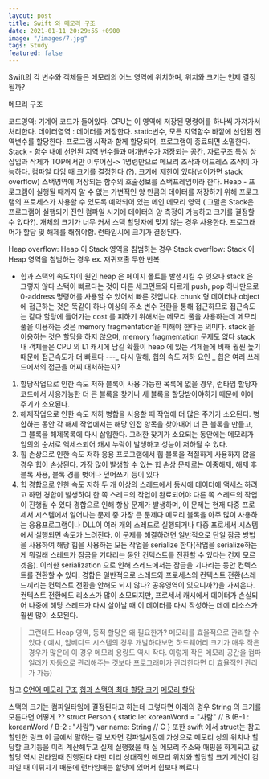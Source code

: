 ```yaml
---
layout: post
title: Swift 와 메모리 구조
date: 2021-01-11 20:29:55 +0900
image: "/images/7.jpg"
tags: Study
featured: false
---
```


Swift의 각 변수와 객체들은 메모리의 어느 영역에 위치하며, 위치와 크기는 언제 결정될까?

메모리 구조

코드영역: 기계어 코드가 들어있다. CPU는 이 영역에 저장된 명령어를 하나씩 가져가서 처리한다.
데이터영역 : 데이터를 저장한다. static변수, 모든 지역함수 바깥에 선언된 전역변수를 할당한다. 프로그램 시작과 함께 할당되며, 프로그램이 종료되면 소멸한다.
Stack - 함수 내에 선언된 지역 변수들과 매개변수가 저장되는 공간. 자료구조 특성 상 삽입과 삭제가 TOP에서만 이루어짐-> 1명령만으로 메모리 조작과 어드레스 조작이 가능하다. 컴파일 타임 때 크기를 결정한다 (?). 크기에 제한이 있다(넘어가면 stack overflow)
스택영역에 저장되는 함수의 호출정보를 스택프레임이라 한다.
Heap - 프로그램이 실행될 때까지 알 수 없는 가변적인 양 만큼의 데이터를 저장하기 위해 프로그램의 프로세스가 사용할 수 있도록 예약되어 있는 메인 메모리 영역 ( 그말은 Stack은 프로그램이 실행되기 전인 컴파일 시기에 데이터의 양 측정이 가능하고 크기를 결정할 수 있다?). 개체의 크기가 너무 커서 스택 할당자에 맞지 않는 경우 사용한다. 프로그래머가 할당 및 해제를 해줘야함. 런타임시에 크기가 결정된다.

Heap overflow: Heap 이 Stack 영역을 침범하는 경우
Stack overflow: Stack 이 Heap 영역을 침범하는 경우 ex. 재귀호출 무한 반복

- 힙과 스택의 속도차이 원인
  heap 은 페이지 폴트를 발생시킬 수 잇으나 stack 은 그렇지 않다
  스택이 빠르다는 것이 다른 세그먼트와 다르게 push, pop 하나만으로 0-address 명령어를 사용할 수 있어서 빠른 것입니다.
  chunk 형 데이터나 object에 접근하는 것은 똑같이 하나 이상의 주소 변수 전환을 통해 접근하므로 접근속도는 같다
  할당에 들어가는 cost 를 피하기 위해서는 메모리 풀을 사용하는데 메모리 풀을 이용하는 것은 memory fragmentation을 피해야 한다는 의미다.
  stack 을 이용하는 것은 할당을 하지 않으며, memory fragmentation 문제도 없다
  stack 내 객체들은 CPU 의 L1 캐시에 담길 확률이 heap 에 있는 객체들에 비해 훨씬 높기 때문에 접근속도가 더 빠르다
  ---_ 다시 말해, 힙의 속도 저하 요인 _ 힙은 여러 쓰레드에서의 접근을 어찌 대처하는지?

1. 할당작업으로 인한 속도 저하
   블록이 사용 가능한 목록에 없을 경우, 런타임 할당자 코드에서 사용가능한 더 큰 블록을 찾거나 새 블록을 할당받아야하기 때문에 이에 주기가 소요된다.
2. 해제작업으로 인한 속도 저하
   병합을 사용할 때 작업에 더 많은 주기가 소요된다. 병합하는 동안 각 해제 작업에서는 해당 인접 항목을 찾아내어 더 큰 블록을 만들고,
   그 블록을 해제목록에 다시 삽입한다. 그러한 찾기가 소요되는 동안에는 메모리가 임의의 순서로 액세스되어 캐시 누락이 발생하고 성능이 저하될 수 있다.
3. 힙 손상으로 인한 속도 저하
   응용 프로그램에서 힙 블록을 적절하게 사용하지 않을 경우 힙이 손상된다. 가장 많이 발생할 수 있는 힙 손상 문제로는 이중해제, 해제 후 블록 사용, 블록 경를 벗어나 덮어쓰기 등이 있다
4. 힙 경합으로 인한 속도 저하
   두 개 이상의 스레드에서 동시에 데이터에 액세스 하려고 하면 경합이 발생하여 한 쪽 스레드의 작업이 완료되어야 다른 쪽 스레드의 작업이 진행될 수 있다
   경합으로 인해 항상 문제가 발생하며, 이 문제는 현재 다중 프로세서 시스템에서 일어나는 문제 중 가장 큰 문제다
   메모리 블록을 아주 많이 사용하는 응용프로그램이나 DLL이 여러 개의 스레드로 실행되거나 다중 프로세서 시스템에서 실행되면 속도가 느려진다. 이 문제를 해결하려면 일반적으로 단일 잠금 방법을 사용하여 해당 힙을 사용하는 모든 작업을 serialize 한다(작업을 serialize하는게 뭐길래 스레드가 잠금을 기다리는 동안 컨텍스트를 전환할 수 있다는 건지 모르겟음). 이러한 serialization 으로 인해 스레드에서는 잠금을 기다리는 동안 컨텍스트를 전환할 수 있다.
   경합은 일반적으로 스레드와 프로세스의 컨텍스트 전환(스레드끼리는 컨텍스트 전환을 안해도 되지 않나? 공유영역이 있으니까?)을 가져온다. 컨텍스트 전환에도 리소스가 많이 소모되지만, 프로세서 캐시에서 데이터가 손실되어 나중에 해당 스레드가 다시 살아날 때 이 데이터를 다시 작성하는 데에 리소스가 훨씬 많이 소모된다.

> 그런데도 Heap 영역, 동적 할당은 왜 필요한가?
> 메모리를 효율적으로 관리할 수 있다
> ( 예시, 임베디드 시스템의 경우 개발하다보면
> 하드웨어리 크기가 매우 작은 경우가 많은데
> 이 경우 메모리 용량도 역시 작다.
> 이렇게 작은 메모리 공간을 컴파일러가 자동으로
> 관리해주는 것보다 프로그래머가 관리한다면
> 더 효율적인 관리가 가능)




참고
[C언어 메모리 구조](https://surhommejk.tistory.com/121)
[힙과 스택의 최대 할당 크기](https://bozeury.tistory.com/entry/%ED%9E%99Heap%EA%B3%BC-%EC%8A%A4%ED%83%9DStack%EC%9D%98-%EC%B5%9C%EB%8C%80-%ED%81%AC%EA%B8%B0#:~:text=%EB%B3%B4%ED%86%B5%20%EB%B9%84%EC%A3%BC%EC%96%BC%20%EC%8A%A4%ED%8A%9C%EB%94%94%EC%98%A4%EC%97%90%EC%84%9C%EB%8A%94%20%EB%94%94%ED%8F%B4%ED%8A%B8,%EC%A6%89%2C%20%EC%95%BD%201MB%EC%A0%95%EB%8F%84%20%EB%90%9C%EB%8B%A4.)
[메모리 할당](https://www.geeksforgeeks.org/stack-vs-heap-memory-allocation/#:~:text=Heap%20Allocation%20%3A%20The%20memory%20is,to%20allocated%20and%20de%2Dallocate.)

스택의 크기는 컴파일타임에 결정된다고 하는데
그렇다면 아래의 경우 String 의 크기를 모른다면 어떻게 ??
struct Person {
  static let koreanWord = "사람"		// B (B-1 : koreanWord / B-2 : "사람")
  var name: String		// C
}
또한 swift 에서 struct는 
참고할만한 링크 [](https://big-blog.tistory.com/m/3736)
이 글에서 말하는 걸 보자면 컴파일시점에 가상으로 메모리 상의 위치나 할당할 크기등을 미리 계산해두고 
실제 실행했을 때 실 메모리 주소와 매핑을 하게되고 값 할당 역시 런타임때 진행된다
다만 미리 상대적인 메모리 위치와 할당할 크기 계산이 컴파일 때 이뤄지기 때문에 런타임때는 할당에 있어서
힙보다 빠르다
